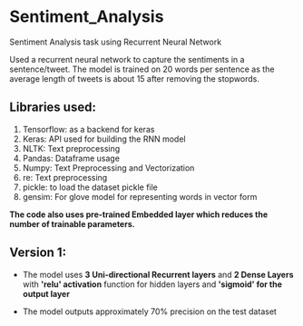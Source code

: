 # Sentiment_Analysis
Sentiment Analysis task using Recurrent Neural Network

Used a recurrent neural network to capture the sentiments in a sentence/tweet.
The model is trained on 20 words per sentence as the average length of tweets is about 15 after removing the stopwords.

## Libraries used:

1. Tensorflow: as a backend for keras
2. Keras: API used for building the RNN model
3. NLTK: Text preprocessing
4. Pandas: Dataframe usage
5. Numpy: Text Preprocessing and Vectorization
6. re: Text preprocessing
7. pickle: to load the dataset pickle file
8. gensim: For glove model for representing words in vector form

**The code also uses pre-trained Embedded layer which reduces the number of trainable parameters.**

## **Version 1:**
  
* The model uses **3 Uni-directional Recurrent layers** and **2 Dense Layers** with **'relu' activation** function for hidden layers and **'sigmoid' for the output layer** 
  
* The model outputs approximately 70% precision on the test dataset
